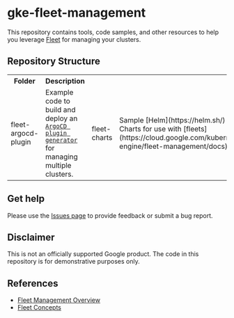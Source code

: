 # gke-fleet-management

This repository contains tools, code samples, and other resources to help you leverage [Fleet](https://cloud.google.com/kubernetes-engine/fleet-management/docs) for managing your clusters.

## Repository Structure

<!-- markdownlint-disable MD033 -->
<table>

  <tr>
    <th style="text-align: center;">Folder</th>
    <th style="text-align: center;">Description</th>
  </tr>
  <tr>
    <td>fleet-argocd-plugin</td>
    <td>
        Example code to build and deploy an <a href="https://argo-cd.readthedocs.io/en/latest/operator-manual/applicationset/Generators-Plugin/"><code>ArgoCD plugin generator</code></a> for managing multiple clusters.
    </td>
    <td>fleet-charts</td>
    <td>
        Sample [Helm](https://helm.sh/) Charts for use with [fleets](https://cloud.google.com/kubernetes-engine/fleet-management/docs).
    </td>
  </tr>
</table>
<!-- markdownlint-enable MD033 -->

## Get help

Please use the [Issues page](https://github.com/GoogleCloudPlatform/gke-fleet-management/issues) to provide feedback or submit a bug report.

## Disclaimer

This is not an officially supported Google product. The code in this repository is for demonstrative purposes only.


## References
- [Fleet Management Overview](https://cloud.google.com/kubernetes-engine/fleet-management/docs)
- [Fleet Concepts](https://cloud.google.com/kubernetes-engine/fleet-management/docs/fleet-concepts)
